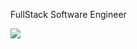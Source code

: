 FullStack Software Engineer

<img align="center" src="https://ssl-proxy-updated.herokuapp.com/6d3822cd892090b47d373bd7f0fa7e8a5d03486f/687474703a2f2f37382e6d656469612e74756d626c722e636f6d2f38396135363935383631386634653165333030373636303432393933343164302f74756d626c725f6f776967356b77354c7931777667686e786f315f3530302e676966/"/>
